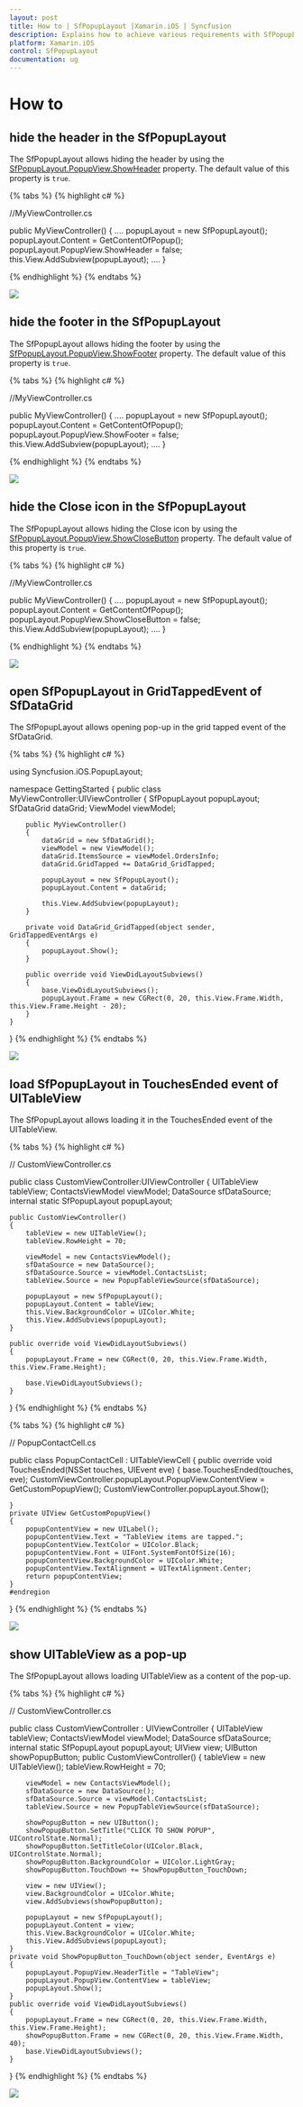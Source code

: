```yaml
---
layout: post
title: How to | SfPopupLayout |Xamarin.iOS | Syncfusion
description: Explains how to achieve various requirements with SfPopupLayout
platform: Xamarin.iOS
control: SfPopupLayout
documentation: ug
--- 
```


# How to 

## hide the header in the SfPopupLayout 

The SfPopupLayout allows hiding the header by using the [SfPopupLayout.PopupView.ShowHeader](https://help.syncfusion.com/cr/cref_files/xamarin-ios/Syncfusion.SfPopupLayout.iOS~Syncfusion.iOS.PopupLayout.PopupView~ShowHeader.html) property. The default value of this property is `true`.

{% tabs %}
{% highlight c# %}

//MyViewController.cs

public MyViewController()
{
    ....
    popupLayout = new SfPopupLayout();
    popupLayout.Content = GetContentOfPopup();
    popupLayout.PopupView.ShowHeader = false;
    this.View.AddSubview(popupLayout);
    ....
}

{% endhighlight %}
{% endtabs %}

![](PopupLayout_images/ShowHeader_False.png)

## hide the footer in the SfPopupLayout 

The SfPopupLayout allows hiding the footer by using the [SfPopupLayout.PopupView.ShowFooter](https://help.syncfusion.com/cr/cref_files/xamarin-ios/Syncfusion.SfPopupLayout.iOS~Syncfusion.iOS.PopupLayout.PopupView~ShowFooter.html) property. The default value of this property is `true`.

{% tabs %}
{% highlight c# %}

//MyViewController.cs

public MyViewController()
{
    ....
    popupLayout = new SfPopupLayout();
    popupLayout.Content = GetContentOfPopup();
    popupLayout.PopupView.ShowFooter = false;
    this.View.AddSubview(popupLayout);
    ....
}

{% endhighlight %}
{% endtabs %}

![](PopupLayout_images/ShowFooter_False.png)

## hide the Close icon in the SfPopupLayout 

The SfPopupLayout allows hiding the Close icon by using the [SfPopupLayout.PopupView.ShowCloseButton](https://help.syncfusion.com/cr/cref_files/xamarin-ios/Syncfusion.SfPopupLayout.iOS~Syncfusion.iOS.PopupLayout.PopupView~ShowCloseButton.html) property. The default value of this property is `true`.

{% tabs %}
{% highlight c# %}

//MyViewController.cs

public MyViewController()
{
    ....
    popupLayout = new SfPopupLayout();
    popupLayout.Content = GetContentOfPopup();
    popupLayout.PopupView.ShowCloseButton = false;
    this.View.AddSubview(popupLayout);
    ....
}

{% endhighlight %}
{% endtabs %}

![](PopupLayout_images/ShowCloseButton_False.png)

## open SfPopupLayout in GridTappedEvent of SfDataGrid

The SfPopupLayout allows opening pop-up in the grid tapped event of the SfDataGrid.

{% tabs %}
{% highlight c# %}

using Syncfusion.iOS.PopupLayout;

namespace GettingStarted
{
    public class MyViewController:UIViewController
    {
        SfPopupLayout popupLayout;
        SfDataGrid dataGrid;
        ViewModel viewModel;

        public MyViewController()
        {
            dataGrid = new SfDataGrid();
            viewModel = new ViewModel();
            dataGrid.ItemsSource = viewModel.OrdersInfo;
            dataGrid.GridTapped += DataGrid_GridTapped;

            popupLayout = new SfPopupLayout();
            popupLayout.Content = dataGrid;

            this.View.AddSubview(popupLayout);
        }
        
        private void DataGrid_GridTapped(object sender, GridTappedEventArgs e)
        {
            popupLayout.Show();
        }

        public override void ViewDidLayoutSubviews()
        {
            base.ViewDidLayoutSubviews();
            popupLayout.Frame = new CGRect(0, 20, this.View.Frame.Width, this.View.Frame.Height - 20);
        }
    }
}
{% endhighlight %}
{% endtabs %}

![](PopupLayout_images/PopupInDataGrid.png)

## load SfPopupLayout in TouchesEnded event of UITableView

The SfPopupLayout allows loading it in the TouchesEnded event of the UITableView.

{% tabs %}
{% highlight c# %}

// CustomViewController.cs

public class CustomViewController:UIViewController
{
    UITableView tableView;
    ContactsViewModel viewModel;
    DataSource sfDataSource;
    internal static SfPopupLayout popupLayout;
   
    public CustomViewController()
    {
        tableView = new UITableView();
        tableView.RowHeight = 70;
       
        viewModel = new ContactsViewModel();
        sfDataSource = new DataSource();
        sfDataSource.Source = viewModel.ContactsList;
        tableView.Source = new PopupTableViewSource(sfDataSource);
      
        popupLayout = new SfPopupLayout();
        popupLayout.Content = tableView;
        this.View.BackgroundColor = UIColor.White;
        this.View.AddSubviews(popupLayout);
    }
   
    public override void ViewDidLayoutSubviews()
    {
        popupLayout.Frame = new CGRect(0, 20, this.View.Frame.Width, this.View.Frame.Height);
        
        base.ViewDidLayoutSubviews();
    }
}
{% endhighlight %}
{% endtabs %}

{% tabs %}
{% highlight c# %}

// PopupContactCell.cs

public class PopupContactCell : UITableViewCell
{
    public override void TouchesEnded(NSSet touches, UIEvent eve)
    {
        base.TouchesEnded(touches, eve);
        CustomViewController.popupLayout.PopupView.ContentView = GetCustomPopupView();
        CustomViewController.popupLayout.Show();
       
    }
    private UIView GetCustomPopupView()
    {
        popupContentView = new UILabel();
        popupContentView.Text = "TableView items are tapped.";
        popupContentView.TextColor = UIColor.Black;
        popupContentView.Font = UIFont.SystemFontOfSize(16);        
        popupContentView.BackgroundColor = UIColor.White;
        popupContentView.TextAlignment = UITextAlignment.Center;
        return popupContentView;
    }
    #endregion
}
{% endhighlight %}
{% endtabs %}

![](PopupLayout_images/PopupInTableView.png)

## show UITableView as a pop-up

The SfPopupLayout allows loading UITableView as a content of the pop-up.

{% tabs %}
{% highlight c# %}

// CustomViewController.cs

public class CustomViewController : UIViewController
{
    UITableView tableView;
    ContactsViewModel viewModel;
    DataSource sfDataSource;
    internal static SfPopupLayout popupLayout;
    UIView view;
    UIButton showPopupButton;
    public CustomViewController()
    {
        tableView = new UITableView();
        tableView.RowHeight = 70;

        viewModel = new ContactsViewModel();
        sfDataSource = new DataSource();
        sfDataSource.Source = viewModel.ContactsList;
        tableView.Source = new PopupTableViewSource(sfDataSource);
     
        showPopupButton = new UIButton();
        showPopupButton.SetTitle("CLICK TO SHOW POPUP", UIControlState.Normal);
        showPopupButton.SetTitleColor(UIColor.Black, UIControlState.Normal);
        showPopupButton.BackgroundColor = UIColor.LightGray;
        showPopupButton.TouchDown += ShowPopupButton_TouchDown;
        
        view = new UIView();
        view.BackgroundColor = UIColor.White;
        view.AddSubviews(showPopupButton);

        popupLayout = new SfPopupLayout();
        popupLayout.Content = view;
        this.View.BackgroundColor = UIColor.White;
        this.View.AddSubviews(popupLayout);
    }
    private void ShowPopupButton_TouchDown(object sender, EventArgs e)
    {
        popupLayout.PopupView.HeaderTitle = "TableView";
        popupLayout.PopupView.ContentView = tableView;
        popupLayout.Show();
    }
    public override void ViewDidLayoutSubviews()
    {
        popupLayout.Frame = new CGRect(0, 20, this.View.Frame.Width, this.View.Frame.Height);
        showPopupButton.Frame = new CGRect(0, 20, this.View.Frame.Width, 40);
        base.ViewDidLayoutSubviews();
    }
}
{% endhighlight %}
{% endtabs %}

![](PopupLayout_images/TableViewInpopup.png)
